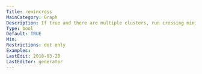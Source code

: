 ```yaml
---
Title: remincross
MainCategory: Graph
Description: If true and there are multiple clusters, run crossing minimization a second time.
Type: bool
Default: TRUE
Min: 
Restrictions: dot only
Examples: 
LastEdit: 2018-03-28
LastEditor: generator
---
```




